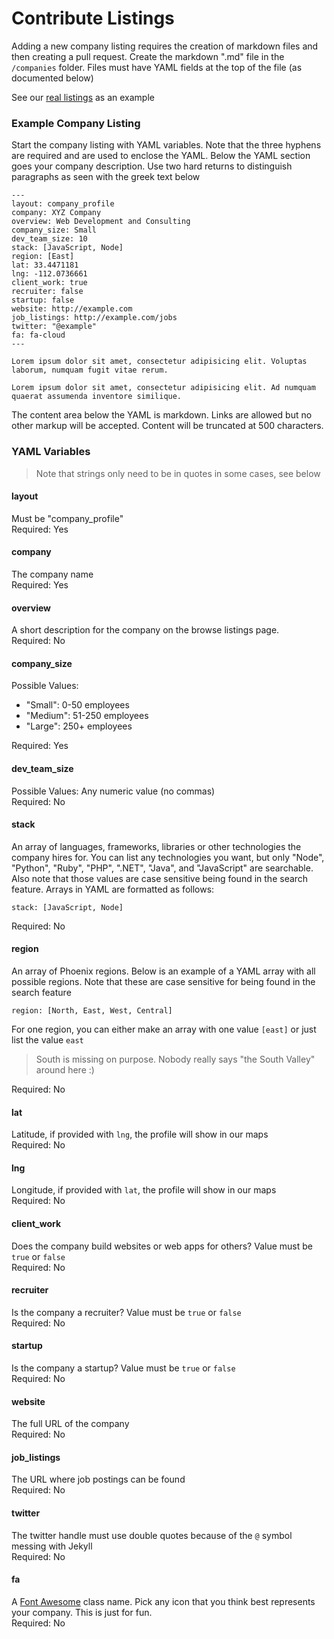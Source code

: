 # Contribute Listings

Adding a new company listing requires the creation of markdown files and then creating a pull request. Create the markdown ".md" file in the `/companies` folder. Files must have YAML fields at the top of the file (as documented below)

See our [real listings](https://github.com/bradwestfall/webdevphoenix/tree/master/companies) as an example

### Example Company Listing

Start the company listing with YAML variables. Note that the three hyphens are required and are used to enclose the YAML. Below the YAML section goes your company description. Use two hard returns to distinguish paragraphs as seen with the greek text below

```
---
layout: company_profile
company: XYZ Company
overview: Web Development and Consulting
company_size: Small
dev_team_size: 10
stack: [JavaScript, Node]
region: [East]
lat: 33.4471181
lng: -112.0736661
client_work: true
recruiter: false
startup: false
website: http://example.com
job_listings: http://example.com/jobs
twitter: "@example"
fa: fa-cloud
---

Lorem ipsum dolor sit amet, consectetur adipisicing elit. Voluptas laborum, numquam fugit vitae rerum.

Lorem ipsum dolor sit amet, consectetur adipisicing elit. Ad numquam quaerat assumenda inventore similique.
```

The content area below the YAML is markdown. Links are allowed but no other markup will be accepted. Content will be truncated at 500 characters.


### YAML Variables

> Note that strings only need to be in quotes in some cases, see below

#### layout
Must be "company_profile"<br>
Required: Yes


#### company
The company name<br>
Required: Yes


#### overview
A short description for the company on the browse listings page.<br>
Required: No


#### company_size
Possible Values:

- "Small": 0-50 employees
- "Medium": 51-250 employees
- "Large": 250+ employees

Required: Yes


#### dev_team_size
Possible Values: Any numeric value (no commas)<br>
Required: No


#### stack
An array of languages, frameworks, libraries or other technologies the company hires for. You can list any technologies you want, but only "Node", "Python", "Ruby", "PHP", ".NET", "Java", and "JavaScript" are searchable. Also note that those values are case sensitive being found in the search feature. Arrays in YAML are formatted as follows:

```
stack: [JavaScript, Node]
```

Required: No


#### region
An array of Phoenix regions. Below is an example of a YAML array with all possible regions. Note that these are case sensitive for being found in the search feature

```
region: [North, East, West, Central]
```

For one region, you can either make an array with one value `[east]` or just list the value `east`

> South is missing on purpose. Nobody really says "the South Valley" around here :)

Required: No


#### lat
Latitude, if provided with `lng`, the profile will show in our maps<br>
Required: No


#### lng
Longitude, if provided with `lat`, the profile will show in our maps<br>
Required: No


#### client_work
Does the company build websites or web apps for others? Value must be `true` or `false`<br>
Required: No


#### recruiter
Is the company a recruiter? Value must be `true` or `false`<br>
Required: No


#### startup
Is the company a startup? Value must be `true` or `false`<br>
Required: No


#### website
The full URL of the company<br>
Required: No


#### job_listings
The URL where job postings can be found<br>
Required: No


#### twitter
The twitter handle must use double quotes because of the `@` symbol messing with Jekyll<br>
Required: No


#### fa
A [Font Awesome](http://fortawesome.github.io/Font-Awesome/icons/) class name. Pick any icon that you think best represents your company. This is just for fun.<br>
Required: No
